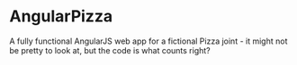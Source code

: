 # AngularPizza
A fully functional AngularJS web app for a fictional Pizza joint - it might not be pretty to look at, but the code is what counts right?
